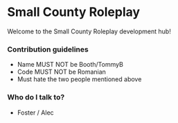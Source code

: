 # Small County Roleplay #

Welcome to the Small County Roleplay development hub!


### Contribution guidelines ###
* Name MUST NOT be Booth/TommyB
* Code MUST NOT be Romanian 
* Must hate the two people mentioned above

### Who do I talk to? ###
* Foster / Alec 
